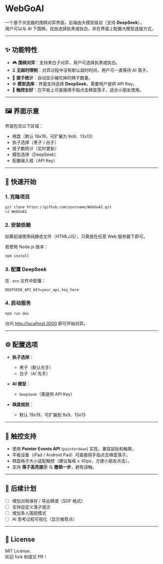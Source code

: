 # WebGoAI  

一个基于浏览器的围棋对弈界面，后端由大模型驱动（支持 **DeepSeek**）。  
用户可以与 AI 下围棋，自由选择执黑或执白，并在界面上配置大模型连接方式。  

---

## ✨ 功能特性  

- 🎮 **围棋对弈**：支持黑白子对弈，用户可选择执黑或执白。  
- ⏳ **无超时限制**：对弈过程中没有默认超时时间，用户可一直等待 AI 落子。  
- 🥢 **提子统计**：自动显示被吃掉的棋子数量。  
- ⚙️ **模型选择**：界面支持选择 **DeepSeek**，需要用户提供 API Key。  
- 📱 **触控友好**：在平板上可直接用手指点击棋盘落子，适合小朋友使用。  

---

## 🖼️ 界面示意  

界面包含以下区域：  
- 棋盘（默认 19x19，可扩展为 9x9、13x13）  
- 执子选择（黑子 / 白子）  
- 提子数统计（实时更新）  
- 模型选择（DeepSeek）  
- 配置输入框（API Key）  

---

## 🚀 快速开始  

### 1. 克隆项目  
```bash
git clone https://github.com/yourname/WebGoAI.git
cd WebGoAI
```

### 2. 安装依赖  
如果前端使用纯静态文件（HTML/JS），只需放在任意 Web 服务器下即可。  

若使用 Node.js 版本：  
```bash
npm install
```

### 3. 配置 DeepSeek  

在 `.env` 文件中配置：  
```env
DEEPSEEK_API_KEY=your_api_key_here
```

### 4. 启动服务  
```bash
npm run dev
```

访问 [http://localhost:3000](http://localhost:3000) 即可开始对弈。  

---

## ⚙️ 配置选项  

- **执子选择**：  
  - 黑子（默认先手）  
  - 白子（AI 先手）  

- **AI 模型**：  
  - `DeepSeek`（需提供 API Key）  

- **棋盘规则**：  
  - 默认 19x19，可扩展到 9x9、13x13  

---

## 📱 触控支持  

- 使用 **Pointer Events API** (`pointerdown`) 实现，兼容鼠标和触屏。  
- 平板设备（iPad / Android Pad）可直接用手指点击棋盘落子。  
- 棋盘格子大小适配触控（建议每格 ≥ 40px，方便小朋友点击）。  
- 支持 **落子高亮提示** 与 **撤销一步**，避免误触。  

---

## 📌 后续计划  

- [ ] 增加对局保存 / 导出棋谱（SGF 格式）  
- [ ] 支持自定义落子提示  
- [ ] 增加多人围观模式  
- [ ] AI 思考过程可视化（显示推荐点）  

---

## 📜 License  

MIT License.  
欢迎 fork 和提交 PR！  
